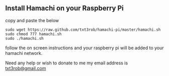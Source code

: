 Install Hamachi on your Raspberry Pi
------------------------

copy and paste the below

```
sudo wget https://raw.github.com/txt3rob/hamachi-pi/master/hamachi.sh
sudo chmod 777 hamachi.sh
sudo ./hamachi.sh
```


follow the on screen instructions and your raspberry pi will be added to your hamachi network.


Need any help or wish to donate to me my email address is txt3rob@gmail.com
